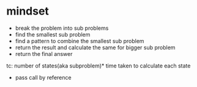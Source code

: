 # mindset
- break the problem into sub problems
- find the smallest sub problem
- find a pattern to combine the smallest sub problem
- return the result and calculate the same for bigger sub problem
- return the final answer
  
tc: number of states(aka subproblem)* time taken to calculate each state

- pass call by reference
